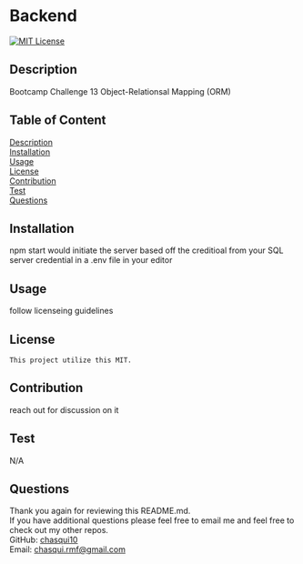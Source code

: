 
  # Backend
  
  [![MIT License](https://img.shields.io/badge/License-MIT-blue)](https://choosealicense.com/licenses/mit/#)
  
  ## Description 
  Bootcamp Challenge 13 Object-Relationsal Mapping (ORM)

  ## Table of Content
  [Description](#description)<br>
  [Installation](#installation)<br>
  [Usage](#usage)<br>
  [License](#license)<br>
  [Contribution](#contribution)<br>
  [Test](#test)<br>
  [Questions](#questions)<br>

  ## Installation
  npm start would initiate the server based off the creditioal from your SQL server credential in a .env file in your editor
  
  ## Usage
  follow licenseing guidelines

  ## License
    This project utilize this MIT.
  
  ## Contribution
  reach out for discussion on it
  
  ## Test
  N/A <br>

  ## Questions
  Thank you again for reviewing this README.md. <br>
  If you have additional questions please feel free to email me and feel free to check out my other repos. <br>
  GitHub: [chasqui10](https://github.com/chasqui10) <br>
  Email:  [chasqui.rmf@gmail.com](chasqui.rmf@gmail.com)<br>
